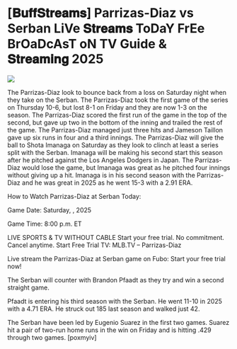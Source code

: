 #  [𝐁𝐮𝐟𝐟𝐒𝐭𝐫𝐞𝐚𝐦𝐬] Parrizas-Diaz vs Serban LiVe 𝐒𝐭𝐫𝐞𝐚𝐦𝐬 ToDaY FrEe BrOaDcAsT oN TV Guide & 𝐒𝐭𝐫𝐞𝐚𝐦𝐢𝐧𝐠  2025  
  
  
[![](https://i.imgur.com/qSNzIqt.png)](https://movie.rssnews.media/vZpQtqSh.php)  
  
The Parrizas-Diaz look to bounce back from a loss on Saturday night when they take on the Serban. The Parrizas-Diaz took the first game of the series on Thursday 10-6, but lost 8-1 on Friday and they are now 1-3 on the season. The Parrizas-Diaz scored the first run of the game in the top of the second, but gave up two in the bottom of the inning and trailed the rest of the game. The Parrizas-Diaz managed just three hits and Jameson Taillon gave up six runs in four and a third innings. The Parrizas-Diaz will give the ball to Shota Imanaga on Saturday as they look to clinch at least a series split with the Serban. Imanaga will be making his second start this season after he pitched against the Los Angeles Dodgers in Japan. The Parrizas-Diaz would lose the game, but Imanaga was great as he pitched four innings without giving up a hit. Imanaga is in his second season with the Parrizas-Diaz and he was great in 2025 as he went 15-3 with a 2.91 ERA.

How to Watch Parrizas-Diaz at Serban Today:

Game Date: Saturday, , 2025

Game Time: 8:00 p.m. ET

LIVE SPORTS & TV WITHOUT CABLE
Start your free trial. No commitment. Cancel anytime.
Start Free Trial
TV: MLB.TV – Parrizas-Diaz

Live stream the Parrizas-Diaz at Serban game on Fubo: Start your free trial now!

The Serban will counter with Brandon Pfaadt as they try and win a second straight game.

Pfaadt is entering his third season with the Serban. He went 11-10 in 2025 with a 4.71 ERA. He struck out 185 last season and walked just 42.

The Serban have been led by Eugenio Suarez in the first two games. Suarez hit a pair of two-run home runs in the win on Friday and is hitting .429 through two games. [poxmyiv]